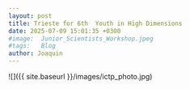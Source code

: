 ```yaml
---
layout: post
title: Trieste for 6th  Youth in High Dimensions
date: 2025-07-09 15:01:35 +0300
#image:  Junior_Scientists_Workshop.jpeg
#tags:   Blog
author: Joaquin
---
```


![]({{ site.baseurl }}/images/ictp_photo.jpg)
